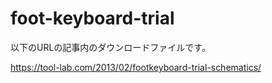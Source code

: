 # foot-keyboard-trial

以下のURLの記事内のダウンロードファイルです。

https://tool-lab.com/2013/02/footkeyboard-trial-schematics/
